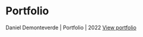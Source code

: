 # Portfolio
Daniel Demonteverde | Portfolio | 2022
[View portfolio](https://themontegreen.github.io/portfolio/)